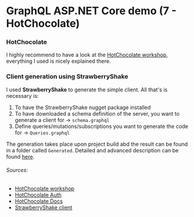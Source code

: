 # GraphQL ASP.NET Core demo (7 - HotChocolate)

### HotChocolate
I highly recommend to have a look at the [HotChocolate workshop](https://github.com/ChilliCream/graphql-workshop/tree/master/docs), everything I used is nicely explained there.

### Client generation using StrawberryShake
I used **StrawberryShake** to generate the simple client. All that's is necessary is:
  1. To have the StrawberryShake nugget package installed
  2. To have downloaded a schema definition of the server, you want to generate a client for -> `schema.graphql`
  3. Define queries/mutations/subscriptions you want to generate the code for -> `Queries.graphql`
  
The generation takes place upon project build abd the result can be found in a folder called `Generated`. Detailed and advanced description can be found [here](https://chillicream.com/blog/2019/11/25/strawberry-shake_2).

###### Sources:
* [HotChocolate workshop](https://github.com/ChilliCream/graphql-workshop/tree/master/docs)
* [HotChocolate Auth](https://medium.com/@marcinjaniak/graphql-simple-authorization-and-authentication-with-hotchocolate-11-and-asp-net-core-3-162e0a35743d)
* [HotChocolate Docs](https://chillicream.com/docs/hotchocolate/v10/)
* [StrawberryShake client](https://chillicream.com/blog/2019/11/25/strawberry-shake_2)
